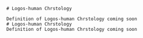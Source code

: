 
    # Logos-human Chrstology

    Definition of Logos-human Chrstology coming soon
    # Logos-human Chrstology
    Definition of Logos-human Chrstology coming soon
